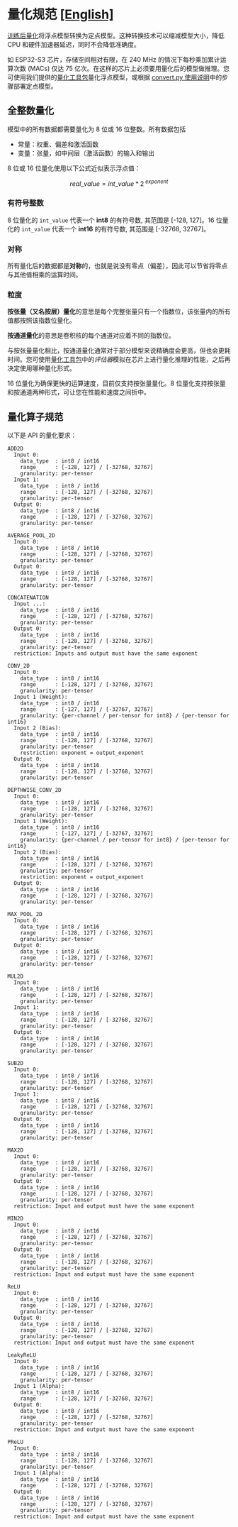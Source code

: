 # 量化规范 [[English]](../en/quantization_specification.md)

[训练后量化](https://www.tensorflow.org/lite/performance/post_training_quantization)将浮点模型转换为定点模型。这种转换技术可以缩减模型大小，降低 CPU 和硬件加速器延迟，同时不会降低准确度。

如 ESP32-S3 芯片，存储空间相对有限，在 240 MHz 的情况下每秒乘加累计运算次数 (MACs) 仅达 75 亿次。在这样的芯片上必须要用量化后的模型做推理。您可使用我们提供的[量化工具包](../../tools/quantization_tool/README_cn.md)量化浮点模型，或根据 [convert.py 使用说明](../../tools/convert_tool/README_cn.md)中的步骤部署定点模型。

## 全整数量化

模型中的所有数据都需要量化为 8 位或 16 位整数。所有数据包括
  - 常量：权重、偏差和激活函数
  - 变量：张量，如中间层（激活函数）的输入和输出

8 位或 16 位量化使用以下公式近似表示浮点值：

```math
real\_value = int\_value * 2^{\ exponent}
```

### 有符号整数

8 位量化的 `int_value` 代表一个 **int8** 的有符号数, 其范围是 [-128, 127]。16 位量化的 `int_value` 代表一个 **int16** 的有符号数, 其范围是 [-32768, 32767]。

### 对称

所有量化后的数据都是**对称**的，也就是说没有零点（偏差），因此可以节省将零点与其他值相乘的运算时间。

### 粒度

**按张量（又名按层）量化**的意思是每个完整张量只有一个指数位，该张量内的所有值都按照该指数位量化。

**按通道量化**的意思是卷积核的每个通道对应着不同的指数位。

与按张量量化相比，按通道量化通常对于部分模型来说精确度会更高，但也会更耗时间。您可使用[量化工具包](../../tools/quantization_tool/README_cn.md)中的*评估器*模拟在芯片上进行量化推理的性能，之后再决定使用哪种量化形式。

16 位量化为确保更快的运算速度，目前仅支持按张量量化。8 位量化支持按张量和按通道两种形式，可让您在性能和速度之间折中。


## 量化算子规范

以下是 API 的量化要求：
```
ADD2D
  Input 0:
    data_type  : int8 / int16
    range      : [-128, 127] / [-32768, 32767]
    granularity: per-tensor
  Input 1:
    data_type  : int8 / int16
    range      : [-128, 127] / [-32768, 32767]
    granularity: per-tensor
  Output 0:
    data_type  : int8 / int16
    range      : [-128, 127] / [-32768, 32767]
    granularity: per-tensor

AVERAGE_POOL_2D
  Input 0:
    data_type  : int8 / int16
    range      : [-128, 127] / [-32768, 32767]
    granularity: per-tensor
  Output 0:
    data_type  : int8 / int16
    range      : [-128, 127] / [-32768, 32767]
    granularity: per-tensor

CONCATENATION
  Input ...:
    data_type  : int8 / int16
    range      : [-128, 127] / [-32768, 32767]
    granularity: per-tensor
  Output 0:
    data_type  : int8 / int16
    range      : [-128, 127] / [-32768, 32767]
    granularity: per-tensor
  restriction: Inputs and output must have the same exponent

CONV_2D
  Input 0:
    data_type  : int8 / int16
    range      : [-128, 127] / [-32768, 32767]
    granularity: per-tensor
  Input 1 (Weight):
    data_type  : int8 / int16
    range      : [-127, 127] / [-32767, 32767]
    granularity: {per-channel / per-tensor for int8} / {per-tensor for int16} 
  Input 2 (Bias):
    data_type  : int8 / int16
    range      : [-128, 127] / [-32768, 32767]
    granularity: per-tensor
    restriction: exponent = output_exponent
  Output 0:
    data_type  : int8 / int16
    range      : [-128, 127] / [-32768, 32767]
    granularity: per-tensor

DEPTHWISE_CONV_2D
  Input 0:
    data_type  : int8 / int16
    range      : [-128, 127] / [-32768, 32767]
    granularity: per-tensor
  Input 1 (Weight):
    data_type  : int8 / int16
    range      : [-127, 127] / [-32767, 32767]
    granularity: {per-channel / per-tensor for int8} / {per-tensor for int16} 
  Input 2 (Bias):
    data_type  : int8 / int16
    range      : [-128, 127] / [-32768, 32767]
    granularity: per-tensor
    restriction: exponent = output_exponent
  Output 0:
    data_type  : int8 / int16
    range      : [-128, 127] / [-32768, 32767]
    granularity: per-tensor

MAX_POOL_2D
  Input 0:
    data_type  : int8 / int16
    range      : [-128, 127] / [-32768, 32767]
    granularity: per-tensor
  Output 0:
    data_type  : int8 / int16
    range      : [-128, 127] / [-32768, 32767]
    granularity: per-tensor

MUL2D
  Input 0:
    data_type  : int8 / int16
    range      : [-128, 127] / [-32768, 32767]
    granularity: per-tensor
  Input 1:
    data_type  : int8 / int16
    range      : [-128, 127] / [-32768, 32767]
    granularity: per-tensor
  Output 0:
    data_type  : int8 / int16
    range      : [-128, 127] / [-32768, 32767]
    granularity: per-tensor

SUB2D
  Input 0:
    data_type  : int8 / int16
    range      : [-128, 127] / [-32768, 32767]
    granularity: per-tensor
  Input 1:
    data_type  : int8 / int16
    range      : [-128, 127] / [-32768, 32767]
    granularity: per-tensor
  Output 0:
    data_type  : int8 / int16
    range      : [-128, 127] / [-32768, 32767]
    granularity: per-tensor

MAX2D
  Input 0:
    data_type  : int8 / int16
    range      : [-128, 127] / [-32768, 32767]
    granularity: per-tensor
  Output 0:
    data_type  : int8 / int16
    range      : [-128, 127] / [-32768, 32767]
    granularity: per-tensor
  restriction: Input and output must have the same exponent

MIN2D
  Input 0:
    data_type  : int8 / int16
    range      : [-128, 127] / [-32768, 32767]
    granularity: per-tensor
  Output 0:
    data_type  : int8 / int16
    range      : [-128, 127] / [-32768, 32767]
    granularity: per-tensor
  restriction: Input and output must have the same exponent

ReLU
  Input 0:
    data_type  : int8 / int16
    range      : [-128, 127] / [-32768, 32767]
    granularity: per-tensor
  Output 0:
    data_type  : int8 / int16
    range      : [-128, 127] / [-32768, 32767]
    granularity: per-tensor
  restriction: Input and output must have the same exponent

LeakyReLU
  Input 0:
    data_type  : int8 / int16
    range      : [-128, 127] / [-32768, 32767]
    granularity: per-tensor
  Input 1 (Alpha):
    data_type  : int8 / int16
    range      : [-128, 127] / [-32768, 32767]
  Output 0:
    data_type  : int8 / int16
    range      : [-128, 127] / [-32768, 32767]
    granularity: per-tensor
  restriction: Input and output must have the same exponent

PReLU
  Input 0:
    data_type  : int8 / int16
    range      : [-128, 127] / [-32768, 32767]
    granularity: per-tensor
  Input 1 (Alpha):
    data_type  : int8 / int16
    range      : [-128, 127] / [-32768, 32767]
  Output 0:
    data_type  : int8 / int16
    range      : [-128, 127] / [-32768, 32767]
    granularity: per-tensor
  restriction: Input and output must have the same exponent

```